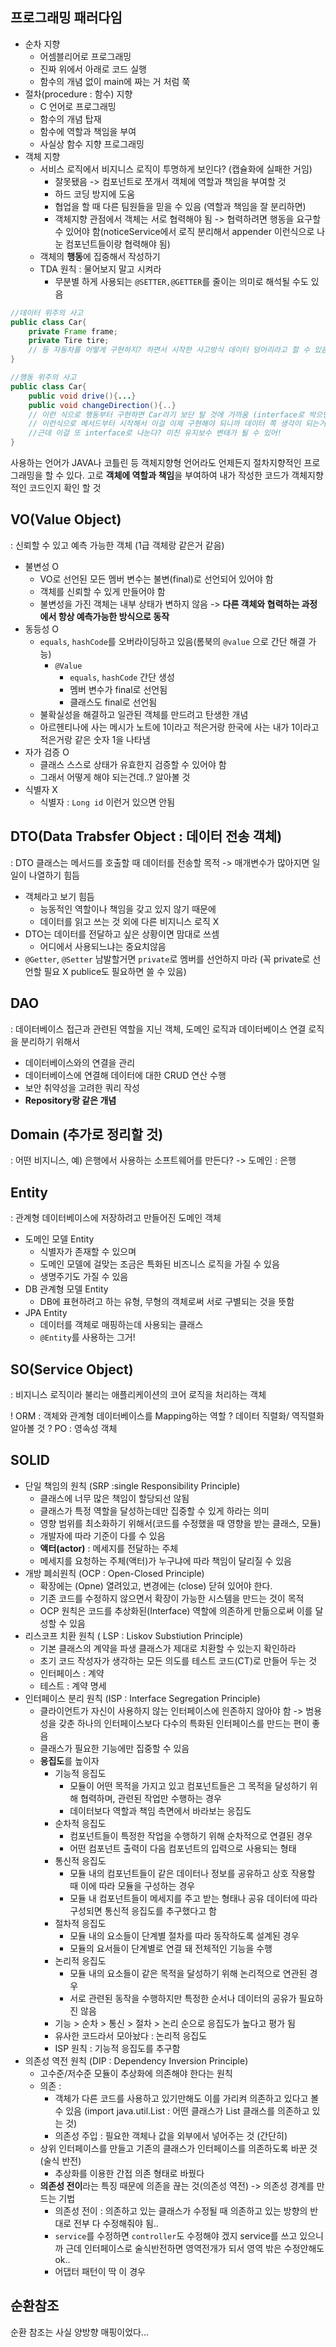 
## 프로그래밍 패러다임 
- 순차 지향
	- 어셈블리어로 프로그래밍 
	- 진짜 위에서 아래로 코드 실행
	- 함수의 개념 없이 main에 짜는 거 처럼 쭉 <br>
- 절차(procedure : 함수) 지향 
	- C 언어로 프로그래밍 
	- 함수의 개념 탑재 
	- 함수에 역할과 책임을 부여
	- 사실상 함수 지향 프로그래밍 <br>
- 객체 지향
	- 서비스 로직에서 비지니스 로직이 투명하게 보인다? (캡슐화에 실패한 거임)
		- 잘못됐음 -> 컴포넌트로 쪼개서 객체에 역할과 책임을 부여할 것 
		- 하드 코딩 방지에 도움
		- 협업을 할 때 다른 팀원들을 믿을 수 있음 (역할과 책임을 잘 분리하면)
		- 객체지향 관점에서 객체는 서로 협력해야 됨 -> 협력하려면 행동을 요구할 수 있어야 함(noticeService에서 로직 분리해서 appender 이런식으로 나눈 컴포넌트들이랑 협력해야 됨) <br>
	- 객체의 **행동**에 집중해서 작성하기 
	- TDA 원칙 : 물어보지 말고 시켜라
		- 무분별 하게 사용되는 `@SETTER,@GETTER`를 줄이는 의미로 해석될 수도 있음 <br>
```java
//데이터 위주의 사고 
public class Car{
	private Frame frame;
	private Tire tire; 
	// 등 자동차를 어떻게 구현하지? 하면서 시작한 사고방식 데이터 덩어리라고 할 수 있음
}

//행동 위주의 사고 
public class Car{
	public void drive(){...}
	public void changeDirection(){..}
	// 이런 식으로 행동부터 구현하면 Car라기 보단 탈 것에 가까움 (interface로 박으면 ㄹㅈㄷ 사건 발생 가능 )
	// 이런식으로 메서드부터 시작해서 이걸 이제 구현해야 되니까 데이터 쪽 생각이 되는거지 
	//근데 이걸 또 interface로 나눈다? 미친 유지보수 변태가 될 수 있어! 
}
```
사용하는 언어가 JAVA나 코틀린 등 객체지향형 언어라도 언제든지 절차지향적인 프로그래밍을 할 수 있다. 
고로 **객체에 역할과 책임**을 부여하여 내가 작성한 코드가 객체지향적인 코드인지 확인 할 것 

## VO(Value Object)

: 신뢰할 수 있고 예측 가능한 객체 (1급 객체랑 같은거 같음)

- 불변성 O
	- VO로 선언된 모든 멤버 변수는 불변(final)로 선언되어 있어야 함 
	- 객체를 신뢰할 수 있게 만들어야 함
	- 불변성을 가진 객체는 내부 상태가 변하지 않음 -> **다른 객체와 협력하는 과정에서 항상 예측가능한 방식으로 동작**<br>
- 동등성 O
	- `equals`, `hashCode`를 오버라이딩하고 있음(롬북의 `@value` 으로 간단 해결 가능)
		- `@Value`
			- `equals`, `hashCode` 간단 생성
			- 멤버 변수가 final로 선언됨
			- 클래스도 final로 선언됨 <br>
	- 불확실성을 해결하고 일관된 객체를 만드려고 탄생한 개념
	- 아르헨티나에 사는 메시가 노트에 1이라고 적은거랑 한국에 사는 내가 1이라고 적은거랑 같은 숫자 1을 나타냄 <br>
- 자가 검증 O
	- 클래스 스스로 상태가 유효한지 검증할 수 있어야 함 
	- 그래서 어떻게 해야 되는건데..? 알아볼 것 <br>
- 식별자 X
	- 식별자 : `Long id` 이런거 있으면 안됨

## DTO(Data Trabsfer Object : 데이터 전송 객체)
: DTO 클래스는 메서드를 호출할 때 데이터를 전송할 목적 -> 매개변수가 많아지면 일일이 나열하기 힘듬 

- 객체라고 보기 힘듬 
	- 능동적인 역할이나 책임을 갖고 있지 않기 때문에 
	- 데이터를 읽고 쓰는 것 외에 다른 비지니스 로직 X <br>
- DTO는 데이터를 전달하고 싶은 상황이면 맘대로 쓰셈 
	- 어디에서 사용되느냐는 중요치않음 <br>
- `@Getter`, `@Setter` 남발할거면 `private`로 멤버를 선언하지 마라 (꼭 private로 선언할 필요 X publice도 필요하면 쓸 수 있음)

## DAO
: 데이터베이스 접근과 관련된 역할을 지닌 객체, 도메인 로직과 데이터베이스 연결 로직을 분리하기 위해서 

- 데이터베이스와의 연결을 관리
- 데이터베이스에 연결해 데이터에 대한 CRUD 연산 수행
- 보안 취약성을 고려한 쿼리 작성 
- **Repository랑 같은 개념**

## Domain (추가로 정리할 것)
: 어떤 비지니스, 
예) 은행에서 사용하는 소프트웨어를 만든다? -> 도메인 : 은행 
## Entity
: 관계형 데이터베이스에 저장하려고 만들어진 도메인 객체 
 - 도메인 모델 Entity
	 - 식별자가 존재할 수 있으며
	 - 도메인 모델에 걸맞는 조금은 특화된 비즈니스 로직을 가질 수 있음
	 - 생명주기도 가질 수 있음 <br>
 - DB 관계형 모델 Entity
	 - DB에 표현하려고 하는 유형, 무형의 객체로써 서로 구별되는 것을 뜻함<br>
 - JPA Entity
	 - 데이터를 객체로 매핑하는데 사용되는 클래스 
	 - `@Entity`를 사용하는 그거!<br>

## SO(Service Object)
: 비지니스 로직이라 불리는 애플리케이션의 코어 로직을 처리하는 객체 

! ORM : 객체와 관계형 데이터베이스를 Mapping하는 역할
? 데이터 직렬화/ 역직렬화 알아볼 것
? PO : 영속성 객체 

## SOLID
- 단일 책임의 원칙 (SRP :single Responsibility Principle)
	- 클래스에 너무 많은 책임이 할당되선 않됨 
	- 클래스가 특정 역할을 달성하는데만 집중할 수 있게 하라는 의미
	- 영향 범위를 최소화하기 위해서(코드를 수정했을 때 영향을 받는 클래스, 모듈)
	- 개발자에 따라 기준이 다를 수 있음 
	- **액터(actor)** : 메세지를 전달하는 주체
	- 메세지를 요청하는 주체(액터)가 누구냐에 따라 책임이 달리질 수 있음<br>
- 개방 폐쇠원칙 (OCP : Open-Closed Principle)
	- 확장에는 (Opne) 열려있고, 변경에는 (close) 닫혀 있어야 한다. 
	- 기존 코드를 수정하지 않으면서 확장이 가능한 시스템을 만드는 것이 목적 
	- OCP 원칙은 코드를 추상화된(Interface) 역할에 의존하게 만듦으로써 이를 달성할 수 있음<br>
- 리스코프 치환 원칙 ( LSP : Liskov Substiution Principle)
	- 기본 클래스의 계약을 파생 클래스가 제대로 치환할 수 있는지 확인하라
	- 초기 코드 작성자가 생각하는 모든 의도를 테스트 코드(CT)로 만들어 두는 것
	- 인터페이스 : 계약 
	- 테스트 : 계약 명세<br>
- 인터페이스 분리 원칙 (ISP : Interface Segregation Principle)
	- 클라이언트가 자신이 사용하지 않는 인터페이스에 읜존하지 않아야 함 -> 범용성을 갖춘 하나의 인터페이스보다 다수의 특화된 인터페이스를 만드는 편이 좋음
	- 클래스가 필요한 기능에만 집중할 수 있음<br>
	- **응집도**를 높이자
		- 기능적 응집도 
			- 모듈이 어떤 목적을 가지고 있고 컴포넌트들은 그 목적을 달성하기 위해 협력하며, 관련된 작업만 수행하는 경우
			- 데이터보다 역할과 책임 측면에서 바라보는 응집도
		- 순차적 응집도
			- 컴포넌트들이 특정한 작업을 수행하기 위해 순차적으로 연결된 경우
			- 어떤 컴포넌트 출력이 다음 컴포넌트의 입력으로 사용되는 형태
		- 통신적 응집도
			- 모듈 내의 컴포넌트들이 같은 데이터나 정보를 공유하고 상호 작용할 때 이에 따라 모듈을 구성하는 경우
			- 모듈 내 컴포넌트들이 메세지를 주고 받는 형태나 공유 데이터에 따라 구성되면 통신적 응집도를 추구했다고 함
		- 절차적 응집도
			- 모듈 내의 요소들이 단계별 절차를 따라 동작하도록 설계된 경우
			- 모듈의 요서들이 단계별로 연결 돼 전체적인 기능을 수행
		- 논리적 응집도
			- 모듈 내의 요소들이 같은 목적을 달성하기 위해 논리적으로 연관된 경우
			- 서로 관련된 동작을 수행하지만 특정한 순서나 데이터의 공유가 필요하진 않음
		- 기능 > 순차 > 통신 > 절차 > 논리 순으로 응집도가 높다고 평가 됨
		- 유사한 코드라서 모아놨다 : 논리적 응집도
		- ISP 원칙 : 기능적 응집도를 추구함<br>
- 의존성 역전 원칙 (DIP : Dependency Inversion Principle)
	- 고수준/저수준 모듈이 추상화에 의존해야 한다는 원칙
	- 의존 :
		- 객체가 다른 코드를 사용하고 있기만해도 이를 가리켜 의존하고 있다고 볼 수 있음 (import java.util.List : 어떤 클래스가 List 클래스를 의존하고 있는 것)
		- 의존성 주입 : 필요한 객체나 값을 외부에서 넣어주는 것 (간단히)
	- 상위 인터페이스를 만들고 기존의 클래스가 인터페이스를 의존하도록 바꾼 것 (술식 반전)
		- 추상화를 이용한 간접 의존 형태로 바꿨다
	- **의존성 전이**라는 특징 때문에 의존을 끊는 것(의존성 역전) -> 의존성 경계를 만드는 기법
		- 의존성 전이 : 의존하고 있는 클래스가 수정될 때 의존하고 있는 방향의 반대로 전부 다 수정해줘야 됨.. 
		- `service`를 수정하면 `controller`도 수정해야 겠지 service를 쓰고 있으니까 근데 인터페이스로 술식반전하면 영역전개가 되서 영역 밖은 수정안해도 ok..
		- 어댑터 패턴이 딱 이 경우 

## 순환참조 
순환 참조는 사실 양방향 매핑이었다...